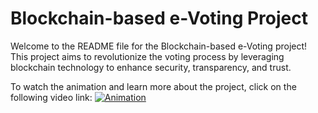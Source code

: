 # Blockchain-based e-Voting Project

Welcome to the README file for the Blockchain-based e-Voting project! This project aims to revolutionize the voting process by leveraging blockchain technology to enhance security, transparency, and trust.

To watch the animation and learn more about the project, click on the following video link:
[![Animation](https://img.youtube.com/vi/IdjDjxNn9ws/0.jpg)](https://www.youtube.com/watch?v=IdjDjxNn9ws)
